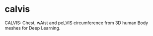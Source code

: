 # calvis
CALVIS: Chest, wAist and peLVIS circumference from 3D human Body meshes for Deep Learning.
